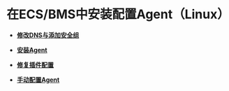 # 在ECS/BMS中安装配置Agent（Linux）<a name="ZH-CN_TOPIC_0107662416"></a>

-   **[修改DNS与添加安全组](修改DNS与添加安全组.md)**  

-   **[安装Agent](安装Agent.md)**  

-   **[修复插件配置](修复插件配置.md)**  

-   **[手动配置Agent](手动配置Agent.md)**  


